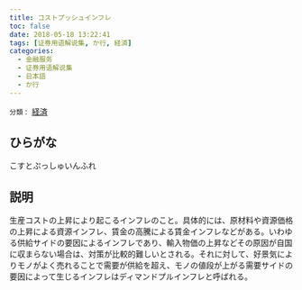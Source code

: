 ```yaml
---
title: コストプッシュインフレ
toc: false
date: 2018-05-18 13:22:41
tags: [证券用语解说集, か行, 経済]
categories:
  - 金融服务
  - 证券用语解说集
  - 日本語
  - か行
---
```


`分類：` [経済](/tags/経済/)

## ひらがな

こすとぷっしゅいんふれ

## 説明

生産コストの上昇により起こるインフレのこと。具体的には、原材料や資源価格の上昇による資源インフレ、賃金の高騰による賃金インフレなどがある。いわゆる供給サイドの要因によるインフレであり、輸入物価の上昇などその原因が自国に収まらない場合は、対策が比較的難しいとされる。それに対して、好景気によりモノがよく売れることで需要が供給を超え、モノの値段が上がる需要サイドの要因によって生じるインフレはディマンドプルインフレと呼ばれる。
